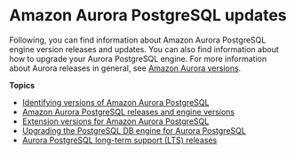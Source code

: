 # Amazon Aurora PostgreSQL updates<a name="AuroraPostgreSQL.Updates"></a><a name="pgsql_relnotes"></a>

Following, you can find information about Amazon Aurora PostgreSQL engine version releases and updates\. You can also find information about how to upgrade your Aurora PostgreSQL engine\. For more information about Aurora releases in general, see [Amazon Aurora versions](Aurora.VersionPolicy.md)\. 

**Topics**
+ [Identifying versions of Amazon Aurora PostgreSQL](AuroraPostgreSQL.Updates.Versions.md)
+ [Amazon Aurora PostgreSQL releases and engine versions](AuroraPostgreSQL.Updates.20180305.md)
+ [Extension versions for Amazon Aurora PostgreSQL](AuroraPostgreSQL.Extensions.md)
+ [Upgrading the PostgreSQL DB engine for Aurora PostgreSQL](USER_UpgradeDBInstance.PostgreSQL.md)
+ [Aurora PostgreSQL long\-term support \(LTS\) releases](AuroraPostgreSQL.Updates.LTS.md)